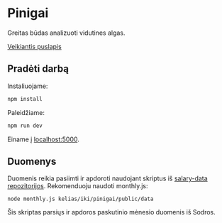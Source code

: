 # Pinigai

Greitas būdas analizuoti vidutines algas.

[Veikiantis puslapis](https://pinigai.ffff.lt)

## Pradėti darbą

Instaliuojame:

```bash
npm install
```

Paleidžiame:

```bash
npm run dev
```

Einame į [localhost:5000](http://localhost:5000).

## Duomenys

Duomenis reikia pasiimti ir apdoroti naudojant skriptus iš
[salary-data
repozitorijos](https://github.com/daliusd/salary-data).
Rekomenduoju naudoti monthly.js:

```
node monthly.js kelias/iki/pinigai/public/data
```

Šis skriptas parsiųs ir apdoros paskutinio mėnesio duomenis iš
Sodros.
